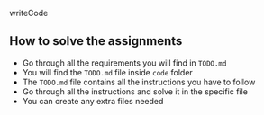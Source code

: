 writeCode

## How to solve the assignments

- Go through all the requirements you will find in `TODO.md`
- You will find the `TODO.md` file inside `code` folder
- The `TODO.md` file contains all the instructions you have to follow
- Go through all the instructions and solve it in the specific file
- You can create any extra files needed
